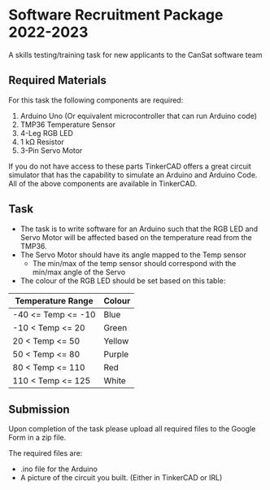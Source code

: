 # Software Recruitment Package 2022-2023

A skills testing/training task for new applicants to the CanSat software team

## Required Materials

For this task the following components are required:

1. Arduino Uno (Or equivalent microcontroller that can run Arduino code)
2. TMP36 Temperature Sensor
3. 4-Leg RGB LED
4. 1 kΩ Resistor
5. 3-Pin Servo Motor

If you do not have access to these parts TinkerCAD offers a great circuit simulator that has the capability to simulate
an Arduino and Arduino Code.
All of the above components are available in TinkerCAD.

## Task

- The task is to write software for an Arduino such that the RGB LED and Servo Motor will be affected based on the
  temperature read from the TMP36.
- The Servo Motor should have its angle mapped to the Temp sensor
    - The min/max of the temp sensor should correspond with the min/max angle of the Servo
- The colour of the RGB LED should be set based on this table:

| Temperature Range  | Colour |
|--------------------|--------|
| -40 <= Temp <= -10 | Blue   |
| -10 < Temp <= 20   | Green  |
| 20 < Temp <= 50    | Yellow |
| 50 < Temp <= 80    | Purple |
| 80 < Temp <= 110   | Red    |
| 110 < Temp <= 125  | White  |

## Submission

Upon completion of the task please upload all required files to the Google Form in a zip file.

The required files are:

- .ino file for the Arduino
- A picture of the circuit you built. (Either in TinkerCAD or IRL)